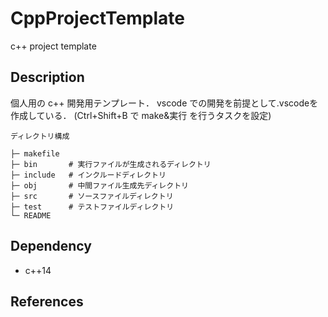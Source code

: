 # CppProjectTemplate
c++ project template

## Description
個人用の c++ 開発用テンプレート．
vscode での開発を前提として.vscodeを作成している．
(Ctrl+Shift+B で make&実行 を行うタスクを設定)

    ディレクトリ構成

    ├─ makefile
    ├─ bin       # 実行ファイルが生成されるディレクトリ
    ├─ include   # インクルードディレクトリ
    ├─ obj       # 中間ファイル生成先ディレクトリ
    ├─ src       # ソースファイルディレクトリ
    ├─ test      # テストファイルディレクトリ
    └─ README


## Dependency
- c++14

## References


